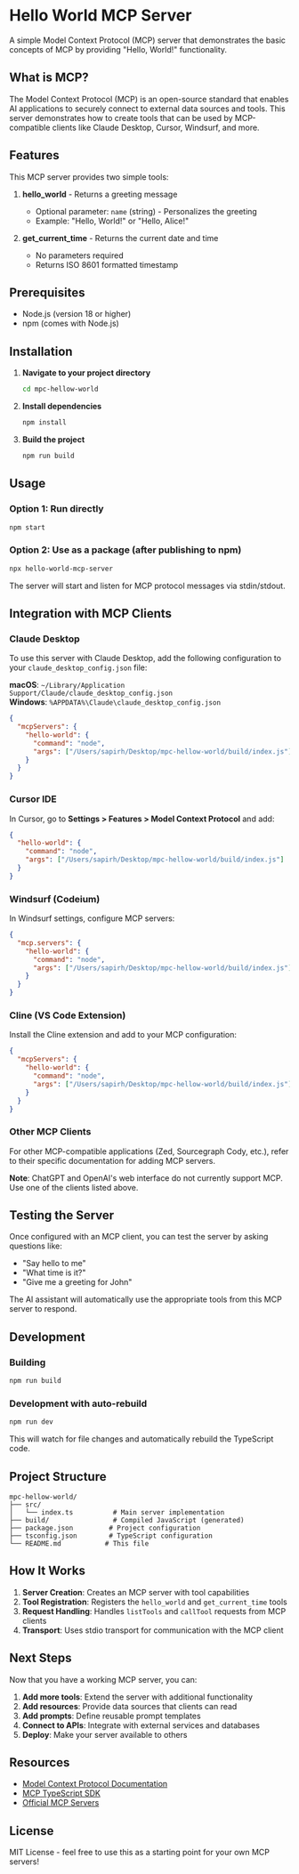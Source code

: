 # Hello World MCP Server

A simple Model Context Protocol (MCP) server that demonstrates the basic concepts of MCP by providing "Hello, World!" functionality.

## What is MCP?

The Model Context Protocol (MCP) is an open-source standard that enables AI applications to securely connect to external data sources and tools. This server demonstrates how to create tools that can be used by MCP-compatible clients like Claude Desktop, Cursor, Windsurf, and more.

## Features

This MCP server provides two simple tools:

1. **hello_world** - Returns a greeting message
   - Optional parameter: `name` (string) - Personalizes the greeting
   - Example: "Hello, World!" or "Hello, Alice!"

2. **get_current_time** - Returns the current date and time
   - No parameters required
   - Returns ISO 8601 formatted timestamp

## Prerequisites

- Node.js (version 18 or higher)
- npm (comes with Node.js)

## Installation

1. **Navigate to your project directory**
   ```bash
   cd mpc-hellow-world
   ```

2. **Install dependencies**
   ```bash
   npm install
   ```

3. **Build the project**
   ```bash
   npm run build
   ```

## Usage

### Option 1: Run directly
```bash
npm start
```

### Option 2: Use as a package (after publishing to npm)
```bash
npx hello-world-mcp-server
```

The server will start and listen for MCP protocol messages via stdin/stdout.

## Integration with MCP Clients

### Claude Desktop

To use this server with Claude Desktop, add the following configuration to your `claude_desktop_config.json` file:

**macOS**: `~/Library/Application Support/Claude/claude_desktop_config.json`  
**Windows**: `%APPDATA%\Claude\claude_desktop_config.json`

```json
{
  "mcpServers": {
    "hello-world": {
      "command": "node",
      "args": ["/Users/sapirh/Desktop/mpc-hellow-world/build/index.js"]
    }
  }
}
```

### Cursor IDE

In Cursor, go to **Settings > Features > Model Context Protocol** and add:

```json
{
  "hello-world": {
    "command": "node",
    "args": ["/Users/sapirh/Desktop/mpc-hellow-world/build/index.js"]
  }
}
```

### Windsurf (Codeium)

In Windsurf settings, configure MCP servers:

```json
{
  "mcp.servers": {
    "hello-world": {
      "command": "node",
      "args": ["/Users/sapirh/Desktop/mpc-hellow-world/build/index.js"]
    }
  }
}
```

### Cline (VS Code Extension)

Install the Cline extension and add to your MCP configuration:

```json
{
  "mcpServers": {
    "hello-world": {
      "command": "node", 
      "args": ["/Users/sapirh/Desktop/mpc-hellow-world/build/index.js"]
    }
  }
}
```

### Other MCP Clients

For other MCP-compatible applications (Zed, Sourcegraph Cody, etc.), refer to their specific documentation for adding MCP servers.

**Note**: ChatGPT and OpenAI's web interface do not currently support MCP. Use one of the clients listed above.

## Testing the Server

Once configured with an MCP client, you can test the server by asking questions like:

- "Say hello to me"
- "What time is it?"
- "Give me a greeting for John"

The AI assistant will automatically use the appropriate tools from this MCP server to respond.

## Development

### Building
```bash
npm run build
```

### Development with auto-rebuild
```bash
npm run dev
```

This will watch for file changes and automatically rebuild the TypeScript code.

## Project Structure

```
mpc-hellow-world/
├── src/
│   └── index.ts          # Main server implementation
├── build/                # Compiled JavaScript (generated)
├── package.json         # Project configuration
├── tsconfig.json        # TypeScript configuration
└── README.md           # This file
```

## How It Works

1. **Server Creation**: Creates an MCP server with tool capabilities
2. **Tool Registration**: Registers the `hello_world` and `get_current_time` tools
3. **Request Handling**: Handles `listTools` and `callTool` requests from MCP clients
4. **Transport**: Uses stdio transport for communication with the MCP client

## Next Steps

Now that you have a working MCP server, you can:

1. **Add more tools**: Extend the server with additional functionality
2. **Add resources**: Provide data sources that clients can read
3. **Add prompts**: Define reusable prompt templates
4. **Connect to APIs**: Integrate with external services and databases
5. **Deploy**: Make your server available to others

## Resources

- [Model Context Protocol Documentation](https://modelcontextprotocol.io/)
- [MCP TypeScript SDK](https://github.com/modelcontextprotocol/typescript-sdk)
- [Official MCP Servers](https://github.com/modelcontextprotocol/servers)

## License

MIT License - feel free to use this as a starting point for your own MCP servers! 